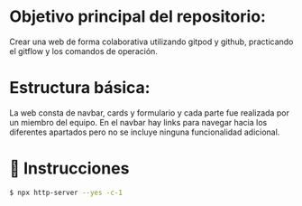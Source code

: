 
# Objetivo principal del repositorio: 
Crear una web de forma colaborativa utilizando gitpod y github, practicando el gitflow y los comandos de operación.

# Estructura básica: 
La web consta de navbar, cards y formulario y cada parte fue realizada por un miembro del equipo. En el navbar hay links para navegar hacia los diferentes apartados pero no se incluye ninguna funcionalidad adicional.

# 📝 Instrucciones

```bash
$ npx http-server --yes -c-1
```


